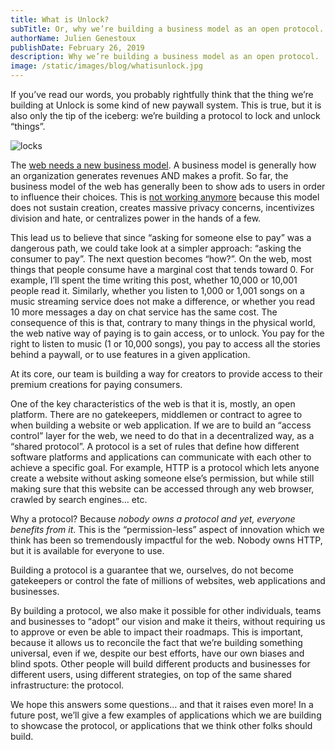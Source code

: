 ```yaml
---
title: What is Unlock?
subTitle: Or, why we’re building a business model as an open protocol.
authorName: Julien Genestoux
publishDate: February 26, 2019
description: Why we’re building a business model as an open protocol.
image: /static/images/blog/whatisunlock.jpg
---
```

If you’ve read our words, you probably rightfully think that the thing we’re building at Unlock is some kind of new 
paywall system. This is true, but it is also only the tip of the iceberg: we’re building a protocol to lock and unlock 
“things”.

![locks](/static/images/blog/whatisunlock.jpg)

The [web needs a new business model](https://medium.com/unlock-protocol/its-time-to-unlock-the-web-b98e9b94add1). A 
business model is generally how an organization generates revenues AND makes a  profit. So far, the business model of 
the web has generally been to show ads to users in order to influence their choices. This is 
[not working anymore](https://medium.com/unlock-protocol/the-end-of-the-ad-supported-web-d4d093fb462f) because this 
model does not sustain creation, creates massive privacy concerns, incentivizes division and hate, or centralizes power 
in the hands of a few.

This lead us to believe that since “asking for someone else to pay” was a dangerous path, we could take look at a 
simpler approach: “asking the consumer to pay”. The next question becomes “how?”. On the web, most things that people 
consume have a marginal cost that tends toward 0. For example, I’ll spent the time writing this post, whether 10,000 or 
10,001 people read it. Similarly, whether you listen to 1,000 or 1,001 songs on a music streaming service does not make 
a difference, or whether you read 10 more messages a day on chat service has the same cost. The consequence of this is 
that, contrary to many things in the physical world, the web native way of paying is to gain access, or to unlock. You 
pay for the right to listen to music (1 or 10,000 songs), you pay to access all the stories behind a paywall, or to use 
features in a given application.

At its core, our team is building a way for creators to provide access to their premium creations for paying consumers.

One of the key characteristics of the web is that it is, mostly, an open platform. There are no gatekeepers, middlemen 
or contract to agree to when building a website or web application. If we are to build an “access control” layer for 
the web, we need to do that in a decentralized way, as a “shared protocol”. A protocol is a set of rules that define 
how different software platforms and applications can communicate with each other to achieve a specific goal. For 
example, HTTP is a protocol which lets anyone create a website without asking someone else’s permission, but while 
still making sure that this website can be accessed through any web browser, crawled by search engines… etc.

Why a protocol? Because _nobody owns a protocol and yet, everyone benefits from it_. This is the “permission-less” 
aspect of innovation which we think has been so tremendously impactful for the web. Nobody owns HTTP, but it is 
available for everyone to use.

Building a protocol is a guarantee that we, ourselves, do not become gatekeepers or control the fate of millions of 
websites, web applications and businesses.

By building a protocol, we also make it possible for other individuals, teams and businesses to “adopt” our vision and 
make it theirs, without requiring us to approve or even be able to impact their roadmaps. This is important, because 
it allows us to reconcile the fact that we’re building something universal, even if we, despite our best efforts, have 
our own biases and blind spots. Other people will build different products and businesses for different users, using 
different strategies, on top of the same shared infrastructure: the protocol.

We hope this answers some questions… and that it raises even more! In a future post, we’ll give a few examples of 
applications which we are building to showcase the protocol, or applications that we think other folks should build.
